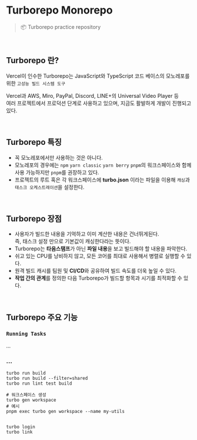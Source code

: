 # Turborepo Monorepo

> 📦 Turborepo practice repository

<br />

## Turborepo 란?

Vercel이 인수한 Turborepo는 JavaScript와 TypeScript 코드 베이스의 모노레포를 위한 `고성능 빌드 시스템 도구`
<br />

Vercel과 AWS, Miro, PayPal, Discord, LINE+의 Universal Video Player 등
<br />
여러 프로젝트에서 프로덕션 단계로 사용하고 있으며, 지금도 활발하게 개발이 진행되고 있다.

<br />

## Turborepo 특징

- 꼭 모노레포에서만 사용하는 것은 아니다.
- 모노레포의 경우에는 `npm` `yarn classic` `yarn berry` `pnpm`의 워크스페이스와 함께 사용 가능하지만 `pnpm`를 권장하고 있다.
- 프로젝트의 루트 혹은 각 워크스페이스에 **turbo.json** 이라는 파일을 이용해 `캐싱`과 `태스크 오케스트레이션`을 설정한다.

<br />

## Turborepo 장점

- 사용자가 빌드한 내용을 기억하고 이미 계산한 내용은 건너뛰게된다.<br />즉, 태스크 설정 만으로 기본값이 캐싱한다라는 뜻이다.
- Turborepo는 **타음스탬프**가 아닌 **파일 내용**을 보고 빌드해야 할 내용을 파악한다.
- 쉬고 있는 CPU를 낭비하지 않고, 모든 코어를 최대로 사용해서 병렬로 실행할 수 있다.
- 원격 빌드 캐시를 팀원 및 **CI/CD**와 공유하여 빌드 속도를 더욱 높일 수 있다.
- **작업 간의 관계**를 정의한 다음 Turborepo가 빌드할 항목과 시기를 최적화할 수 있다.

<br />

## Turborepo 주요 기능

### `Running Tasks`

...

### ...

```shell
turbo run build
turbo run build --filter=shared
turbo run lint test build

# 워크스페이스 생성
turbo gen workspace
# 예시
pnpm exec turbo gen workspace --name my-utils


turbo login
turbo link
```
